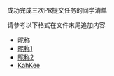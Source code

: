 成功完成三次PR提交任务的同学清单

请参考以下格式在文件末尾追加内容

* [昵称](/文件路径及名称)
* [昵称1](/file1.md)
* [昵称2](/file2.md)
* [KahKee](/KahKee.md)
